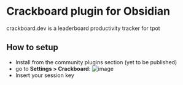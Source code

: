 # Crackboard plugin for Obsidian

crackboard.dev is a leaderboard productivity tracker for tpot

## How to setup

-   Install from the community plugins section (yet to be published)
-   go to **Settings > Crackboard**:
    ![image](https://github.com/user-attachments/assets/a93c5a7c-74bd-44a3-ab6c-456b75f95225)
-   Insert your session key
